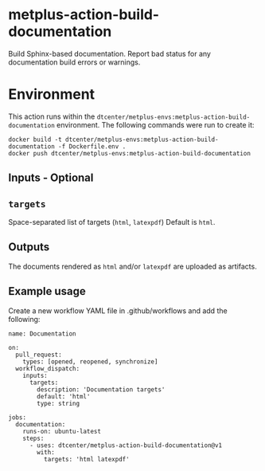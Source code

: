 # metplus-action-build-documentation
Build Sphinx-based documentation. Report bad status for any documentation build errors or warnings.

# Environment

This action runs within the `dtcenter/metplus-envs:metplus-action-build-documentation` environment.
The following commands were run to create it:
```
docker build -t dtcenter/metplus-envs:metplus-action-build-documentation -f Dockerfile.env .
docker push dtcenter/metplus-envs:metplus-action-build-documentation
```

## Inputs - Optional 

## `targets`

Space-separated list of targets (`html`, `latexpdf`)
Default is `html`.

## Outputs

The documents rendered as `html` and/or `latexpdf` are uploaded as artifacts.

## Example usage

Create a new workflow YAML file in .github/workflows and add the following:

```
name: Documentation

on:
  pull_request:
    types: [opened, reopened, synchronize]
  workflow_dispatch:
    inputs:
      targets:
        description: 'Documentation targets'
        default: 'html'
        type: string

jobs:
  documentation:
    runs-on: ubuntu-latest
    steps:
      - uses: dtcenter/metplus-action-build-documentation@v1
        with:
          targets: 'html latexpdf'
```
